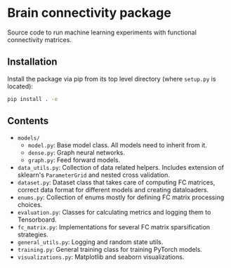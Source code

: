 # Brain connectivity package

Source code to run machine learning experiments with functional connectivity matrices.

## Installation

Install the package via pip from its top level directory (where `setup.py` is located):

```bash
pip install . -e
```

## Contents

- `models/`
  - `model.py`: Base model class. All models need to inherit from it.
  - `dense.py`: Graph neural networks.
  - `graph.py`: Feed forward models.
- `data_utils.py`: Collection of data related helpers. Includes extension of sklearn's `ParameterGrid` and nested cross validation.
- `dataset.py`: Dataset class that takes care of computing FC matrices, correct data format for different models and creating dataloaders.
- `enums.py`: Collection of enums mostly for defining FC matrix processing choices.
- `evaluation.py`: Classes for calculating metrics and logging them to Tensorboard.
- `fc_matrix.py`: Implementations for several FC matrix sparsification strategies.
- `general_utils.py`: Logging and random state utils.
- `training.py`: General training class for training PyTorch models.
- `visualizations.py`: Matplotlib and seaborn visualizations.

